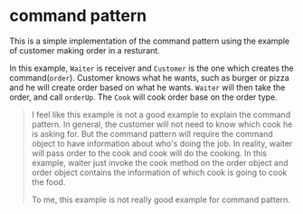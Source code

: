 # command pattern

This is a simple implementation of the command pattern using the example of
customer making order in a resturant.

In this example, `Waiter` is receiver and `Customer` is the one which creates
the command(`order`). Customer knows what he wants, such as burger or pizza and
he will create order based on what he wants. `Waiter` will then take the order,
and call `orderUp`. The `Cook` will cook order base on the order type.

> I feel like this example is not a good example to explain the command pattern.
> In general, the customer will not need to know which cook he is asking for.
> But the command pattern will require the command object to have information
> about who's doing the job. In reality, waiter will pass order to the cook and
> cook will do the cooking. In this example, waiter just invoke the cook method
> on the order object and order object contains the information of which cook is
> going to cook the food.
>
> To me, this example is not really good example for command pattern.